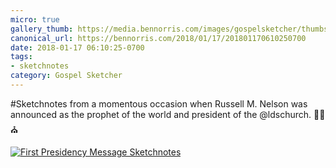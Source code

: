 ```yaml
---
micro: true
gallery_thumb: https://media.bennorris.com/images/gospelsketcher/thumbs/nelson-special-message.jpg
canonical_url: https://bennorris.com/2018/01/17/201801170610250700
date: 2018-01-17 06:10:25-0700
tags:
- sketchnotes
category: Gospel Sketcher
---
```


#Sketchnotes from a momentous occasion when Russell M. Nelson was announced as the prophet of the world and president of the @ldschurch. ✍🏼⛪️

[![First Presidency Message Sketchnotes](https://media.bennorris.com/images/gospelsketcher/general/nelson-special-message.jpg)](https://media.bennorris.com/images/gospelsketcher/general/nelson-special-message.jpg)
